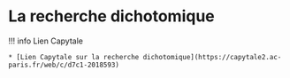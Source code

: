 # La recherche dichotomique

!!! info Lien Capytale

    * [Lien Capytale sur la recherche dichotomique](https://capytale2.ac-paris.fr/web/c/d7c1-2018593)
